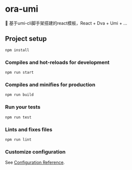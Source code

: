 # ora-umi
🎉 基于umi-cli脚手架搭建的react模板，React + Dva + Umi + ...

## Project setup
```
npm install
```

### Compiles and hot-reloads for development
```
npm run start
```

### Compiles and minifies for production
```
npm run build
```

### Run your tests
```
npm run test
```

### Lints and fixes files
```
npm run lint
```

### Customize configuration
See [Configuration Reference](https://umijs.org/zh/).

